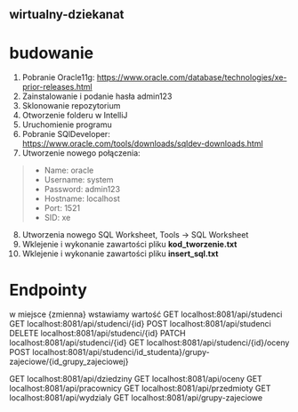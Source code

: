 ## wirtualny-dziekanat

# budowanie
1. Pobranie Oracle11g: https://www.oracle.com/database/technologies/xe-prior-releases.html
2. Zainstalowanie i podanie hasła admin123
3. Sklonowanie repozytorium
4. Otworzenie folderu w IntelliJ
5. Uruchomienie programu
6. Pobranie SQlDeveloper: https://www.oracle.com/tools/downloads/sqldev-downloads.html
7. Utworzenie nowego połączenia:   
>* Name: oracle
>* Username: system
>* Password: admin123
>* Hostname: localhost
>* Port: 1521
>* SID: xe  
8. Utworzenia nowego SQL Worksheet, Tools -> SQL Worksheet  
9. Wklejenie i wykonanie zawartości pliku **kod_tworzenie.txt**  
10. Wklejenie i wykonanie zawartości pliku **insert_sql.txt**  

# Endpointy
w miejsce {zmienna} wstawiamy wartość
GET localhost:8081/api/studenci
GET localhost:8081/api/studenci/{id}
POST localhost:8081/api/studenci
DELETE localhost:8081/api/studenci/{id}
PATCH localhost:8081/api/studenci/{id}
GET localhost:8081/api/studenci/{id}/oceny
POST localhost:8081/api/studenci/id_studenta}/grupy-zajeciowe/{id_grupy_zajeciowej}

GET localhost:8081/api/dziedziny
GET localhost:8081/api/oceny
GET localhost:8081/api/pracownicy
GET localhost:8081/api/przedmioty
GET localhost:8081/api/wydzialy
GET localhost:8081/api/grupy-zajeciowe

